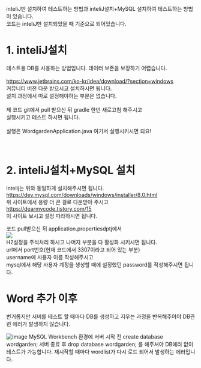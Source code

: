 inteliJ만 설치하여 테스트하는 방법과 inteliJ설치+MySQL 설치하여 테스트하는 방법이 있습니다. </br>
코드는 inteliJ만 설치되었을 때 기준으로 되어있습니다. 
</br>
# 1. inteliJ설치
테스트용 DB를 사용하는 방법입니다. 데이터 보존을 보장하기 어렵습니다. </br>
</br>
https://www.jetbrains.com/ko-kr/idea/download/?section=windows
</br>
커뮤니티 버전 다운 받으시고 설치하시면 됩니다.</br>
설치 과정에서 따로 설정해야하는 부분은 없습니다.</br>
</br>
제 코드 git에서 pull 받으신 뒤 gradle 한번 새로고침 해주시고</br>
실행시키고 테스트 하시면 됩니다.</br>
</br>
실행은 WordgardenApplication.java 여기서 실행시키시면 되요!</br></br></br>
# 2. inteliJ설치+MySQL 설치
intelij는 위와 동일하게 설치해주시면 됩니다. 
</br>
https://dev.mysql.com/downloads/windows/installer/8.0.html
</br>
위 사이트에서 용량 더 큰 걸로 다운받아 주시고
</br>
https://dearmycode.tistory.com/15
</br>
이 사이트 보시고 설정 따라하시면 됩니다.

코드 pull받으신 뒤 application.propertiesdptj에서 </br>
![](https://velog.velcdn.com/images/jiw0707/post/c33f899a-37d7-4bd7-b959-5fd0df5fcaa5/image.png)
</br>
H2설정을 주석처리 하시고 나머지 부분을 다 활성화 시키시면 됩니다.</br>
url에서 port번호(현재 코드에서 3307이라고 되어 있는 부분)</br>
username에 사용자 이름 작성해주시고</br>
mysql에서 해당 사용자 계정을 생성할 때에 설정했던 password를 작성해주시면 됩니다.

# Word 추가 이후 
번거롭지만 서버를 테스트 할 때마다 DB를 생성하고 지우는 과정을 반복해주어야 DB관련 에러가 발생하지 않습니다.

![image](https://github.com/user-attachments/assets/1b83c1b6-a0a3-459e-b42c-fd800eb3d1db)
MySQL Workbench 환경에
서버 시작 전 create database wordgarden;
서버 종료 후 drop database wordgarden;
를 해주셔야 DB에러 없이 테스트가 가능합니다.
재시작할 때마다 wordlist가 다시 로드 되어서 발생하는 에러입니다.

